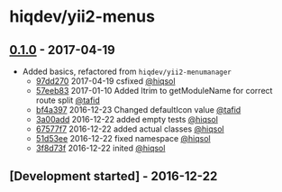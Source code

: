 # hiqdev/yii2-menus

## [0.1.0] - 2017-04-19

- Added basics, refactored from `hiqdev/yii2-menumanager`
    - [97dd270] 2017-04-19 csfixed [@hiqsol]
    - [57eeb83] 2017-01-10 Added ltrim to getModuleName for correct route split [@tafid]
    - [bf4a397] 2016-12-23 Changed defaultIcon value [@tafid]
    - [3a00add] 2016-12-22 added empty tests [@hiqsol]
    - [67577f7] 2016-12-22 added actual classes [@hiqsol]
    - [51d53ee] 2016-12-22 fixed namespace [@hiqsol]
    - [3f8d73f] 2016-12-22 inited [@hiqsol]

## [Development started] - 2016-12-22

[@hiqsol]: https://github.com/hiqsol
[sol@hiqdev.com]: https://github.com/hiqsol
[@SilverFire]: https://github.com/SilverFire
[d.naumenko.a@gmail.com]: https://github.com/SilverFire
[@tafid]: https://github.com/tafid
[andreyklochok@gmail.com]: https://github.com/tafid
[@BladeRoot]: https://github.com/BladeRoot
[bladeroot@gmail.com]: https://github.com/BladeRoot
[97dd270]: https://github.com/hiqdev/yii2-menus/commit/97dd270
[57eeb83]: https://github.com/hiqdev/yii2-menus/commit/57eeb83
[bf4a397]: https://github.com/hiqdev/yii2-menus/commit/bf4a397
[3a00add]: https://github.com/hiqdev/yii2-menus/commit/3a00add
[67577f7]: https://github.com/hiqdev/yii2-menus/commit/67577f7
[51d53ee]: https://github.com/hiqdev/yii2-menus/commit/51d53ee
[3f8d73f]: https://github.com/hiqdev/yii2-menus/commit/3f8d73f
[Under development]: https://github.com/hiqdev/yii2-menus/releases
[0.1.0]: https://github.com/hiqdev/yii2-menus/releases/tag/0.1.0
